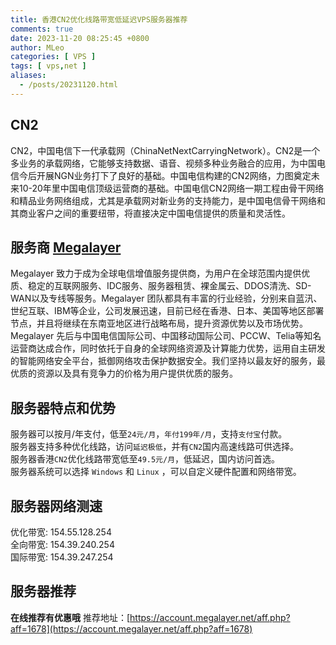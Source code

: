 ```yaml
---
title: 香港CN2优化线路带宽低延迟VPS服务器推荐
comments: true
date: 2023-11-20 08:25:45 +0800
author: MLeo
categories: [ VPS ]
tags: [ vps,net ]
aliases:
  - /posts/20231120.html
---
```


## CN2

CN2，中国电信下一代承载网（ChinaNetNextCarryingNetwork）。CN2是一个多业务的承载网络，它能够支持数据、语音、视频多种业务融合的应用，为中国电信今后开展NGN业务打下了良好的基础。中国电信构建的CN2网络，力图奠定未来10-20年里中国电信顶级运营商的基础。中国电信CN2网络一期工程由骨干网络和精品业务网络组成，尤其是承载网对新业务的支持能力，是中国电信骨干网络和其商业客户之间的重要纽带，将直接决定中国电信提供的质量和灵活性。

## 服务商 [Megalayer](https://account.megalayer.net/aff.php?aff=1678)

Megalayer 致力于成为全球电信增值服务提供商，为用户在全球范围内提供优质、稳定的互联网服务、IDC服务、服务器租赁、裸金属云、DDOS清洗、SD-WAN以及专线等服务。Megalayer
团队都具有丰富的行业经验，分别来自蓝汛、世纪互联、IBM等企业，公司发展迅速，目前已经在香港、日本、美国等地区部署节点，并且将继续在东南亚地区进行战略布局，提升资源优势以及市场优势。Megalayer
先后与中国电信国际公司、中国移动国际公司、PCCW、Telia等知名运营商达成合作，同时依托于自身的全球网络资源及计算能力优势，运用自主研发的智能网络安全平台，抵御网络攻击保护数据安全。我们坚持以最友好的服务，最优质的资源以及具有竞争力的价格为用户提供优质的服务。

## 服务器特点和优势

服务器可以按月/年支付，低至`24元/月`，`年付199年/月`，支持`支付宝`付款。  
服务器支持多种优化线路，访问`延迟极低`，并有`CN2`国内高速线路可供选择。  
服务器香港`CN2`优化线路带宽低至`49.5元/月`，低延迟，国内访问首选。  
服务器系统可以选择 `Windows` 和 `Linux` ，可以自定义硬件配置和网络带宽。

## 服务器网络测速

优化带宽: 154.55.128.254  
全向带宽: 154.39.240.254  
国际带宽: 154.39.247.254

## 服务器推荐

**在线推荐有优惠哦**
推荐地址：[https://account.megalayer.net/aff.php?aff=1678](https://account.megalayer.net/aff.php?aff=1678)
 